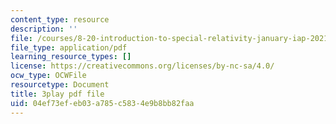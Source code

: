 ```yaml
---
content_type: resource
description: ''
file: /courses/8-20-introduction-to-special-relativity-january-iap-2021/04ef73efeb03a785c5834e9b8bb82faa_5QUe51d_22w.pdf
file_type: application/pdf
learning_resource_types: []
license: https://creativecommons.org/licenses/by-nc-sa/4.0/
ocw_type: OCWFile
resourcetype: Document
title: 3play pdf file
uid: 04ef73ef-eb03-a785-c583-4e9b8bb82faa
---
```

